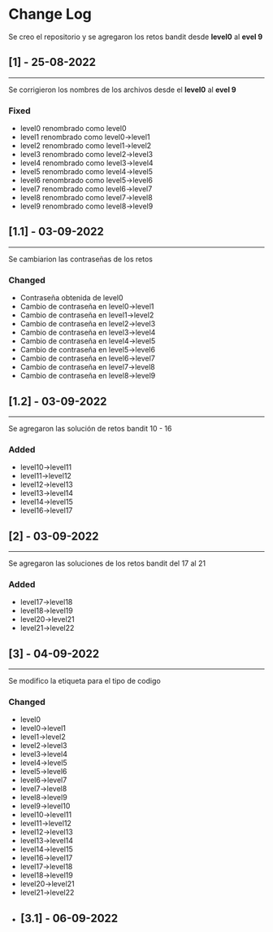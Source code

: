 # Change Log
Se creo el repositorio y se agregaron los retos bandit desde **level0** al **evel 9**

## [1] - 25-08-2022

___

Se corrigieron los nombres de los archivos desde el **level0** al **evel 9** 

### Fixed
- level0 renombrado como level0
- level1 renombrado como level0->level1
- level2 renombrado como level1->level2
- level3 renombrado como level2->level3
- level4 renombrado como level3->level4
- level5 renombrado como level4->level5
- level6 renombrado como level5->level6
- level7 renombrado como level6->level7
- level8 renombrado como level7->level8
- level9 renombrado como level8->level9

## [1.1] - 03-09-2022
___

Se cambiarion las contraseñas de los retos

### Changed
- Contraseña obtenida de level0
- Cambio de contraseña en level0->level1
- Cambio de contraseña en level1->level2
- Cambio de contraseña en level2->level3
- Cambio de contraseña en level3->level4
- Cambio de contraseña en level4->level5
- Cambio de contraseña en level5->level6
- Cambio de contraseña en level6->level7
- Cambio de contraseña en level7->level8
- Cambio de contraseña en level8->level9

## [1.2] - 03-09-2022
---
Se agregaron las solución de retos bandit 10 - 16

### Added
- level10->level11
- level11->level12
- level12->level13
- level13->level14
- level14->level15
- level16->level17

## [2] - 03-09-2022
---
Se agregaron las soluciones de los retos bandit del 17 al 21

### Added
- level17->level18
- level18->level19
- level20->level21
- level21->level22

## [3] - 04-09-2022
---
Se modifico la etiqueta para el tipo de codigo

### Changed
- level0
- level0->level1
- level1->level2
- level2->level3
- level3->level4
- level4->level5
- level5->level6
- level6->level7
- level7->level8
- level8->level9
- level9->level10
- level10->level11
- level11->level12
- level12->level13
- level13->level14
- level14->level15
- level16->level17
- level17->level18
- level18->level19
- level20->level21
- level21->level22
- ## [3.1] - 06-09-2022